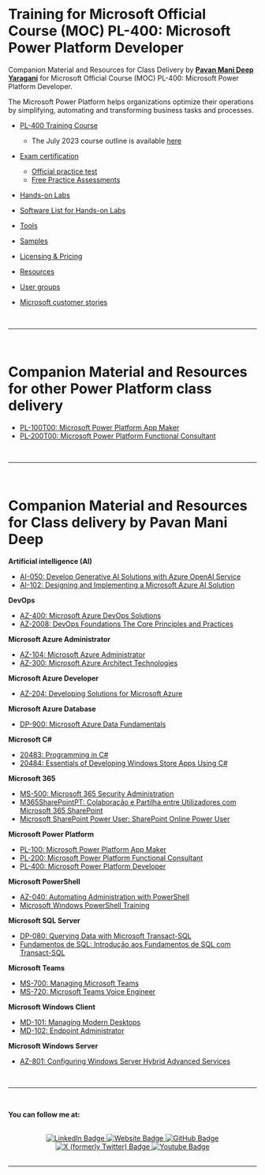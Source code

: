 <br/>

<a id="top" />

# Training for Microsoft Official Course (MOC) PL-400: Microsoft Power Platform Developer

Companion Material and Resources for Class Delivery by [**Pavan Mani Deep Yaragani**](https://www.linkedin.com/in/pavanmanideep/) for Microsoft Official Course (MOC) PL-400: Microsoft Power Platform Developer.

The Microsoft Power Platform helps organizations optimize their operations by simplifying, automating and transforming business tasks and processes.

- [PL-400 Training Course](./about-the-course.md)
    - The July 2023 course outline is available [here](./outline2023_july.md)

- [Exam certification](./exam.md)
    - [Official practice test](https://www.measureup.com/microsoft-practice-test-pl-400-microsoft-power-platform-developer.html#u5)
    - [Free Practice Assessments](https://learn.microsoft.com/en-us/certifications/exams/pl-400/practice/assessment?assessment-type=practice&assessmentId=66)

- [Hands-on Labs](./hands-on-labs.md)

- [Software List for Hands-on Labs](./Lab-Setup.md)

- [Tools](./tools.md)

- [Samples](./samples.md)

- [Licensing & Pricing](./licensing-pricing.md)

- [Resources](./resources.md)

- [User groups](./usergroups.md)

- [Microsoft customer stories](./microsoft-customer-stories.md)


<br>

---

<br/>

<a id="otherpptraining" />

# Companion Material and Resources for other Power Platform class delivery

- [PL-100T00: Microsoft Power Platform App Maker](https://pl-100.rramoscabral.com)
- [PL-200T00: Microsoft Power Platform Functional Consultant](https://pl-200.rramoscabral.com)

<br>

---

<br/>

<a id="othergeneraltraining" />

# Companion Material and Resources for Class delivery by Pavan Mani Deep

**Artificial intelligence (AI)**
- [AI-050: Develop Generative AI Solutions with Azure OpenAI Service](https://ai-050.rramoscabral.com/)
- [AI-102: Designing and Implementing a Microsoft Azure AI Solution](https://ai102.rramoscabral.com/)


**DevOps**
- [AZ-400: Microsoft Azure DevOps Solutions](https://az-400.rramoscabral.com/)
- [AZ-2008: DevOps Foundations The Core Principles and Practices](https://az-2008.rramoscabral.com/)


**Microsoft Azure Administrator**
- [AZ-104: Microsoft Azure Administrator](https://az-2008.rramoscabral.com/)
- [AZ-300: Microsoft Azure Architect Technologies](http://AZ-300.rramoscabral.com/)


**Microsoft Azure Developer**
- [AZ-204: Developing Solutions for Microsoft Azure](https://az-204.rramoscabral.com/)


**Microsoft Azure Database**
- [DP-900: Microsoft Azure Data Fundamentals](https://dp-900.rramoscabral.com)


**Microsoft C#**
- [20483: Programming in C#](https://github.com/rramoscabral/20483---Training---Programming-in-C-Sharp)
- [20484: Essentials of Developing Windows Store Apps Using C#](https://github.com/rramoscabral/20484---Training---Essentials-of-Developing-Windows-Store-Apps-Using-C-Sharp)


**Microsoft 365**
- [MS-500: Microsoft 365 Security Administration](https://github.com/rramoscabral/MS-500---Training---Microsoft-365-Security-Administration)
- [M365SharePointPT: Colaboração e Partilha entre Utilizadores com Microsoft 365 SharePoint](https://m365sharepointpt.rramoscabral.com/)
- [Microsoft SharePoint Power User: SharePoint Online Power User](http://msspopoweruser.rramoscabral.com/)


**Microsoft Power Platform**
- [PL-100: Microsoft Power Platform App Maker](https://pl-100.rramoscabral.com)
- [PL-200: Microsoft Power Platform Functional Consultant](https://pl-200.rramoscabral.com)
- [PL-400: Microsoft Power Platform Developer](https://pl-400.rramoscabral.com)


**Microsoft PowerShell**
- [AZ-040: Automating Administration with PowerShell](https://az040.rramoscabral.com/)
- [Microsoft Windows PowerShell Training](https://github.com/rramoscabral/MSPowerShell---Training---Microsoft-Windows-PowerShell)


**Microsoft SQL Server**
- [DP-080: Querying Data with Microsoft Transact-SQL](https://dp-080.rramoscabral.com/)
- [Fundamentos de SQL: Introdução aos Fundamentos de SQL com Transact-SQL](https://rramoscabral.github.io/Fundamentos-de-SQL/)


**Microsoft Teams**
- [MS-700: Managing Microsoft Teams](https://ms-700.rramoscabral.com/)
- [MS-720: Microsoft Teams Voice Engineer](https://ms-720.rramoscabral.com/)


**Microsoft Windows Client**
- [MD-101: Managing Modern Desktops](https://md-101.rramoscabral.com/)
- [MD-102: Endpoint Administrator](https://md-102.rramoscabral.com/)


**Microsoft Windows Server**
- [AZ-801: Configuring Windows Server Hybrid Advanced Services](https://az801.rramoscabral.com)


<br/>

---

<!-- followme -->

<a id="followme" />

<br/>

**You can follow me at:**

<br/>
<div id="badges" align="center">
  <a href="https://www.linkedin.com/in/pavanmanideep">
    <img src="https://img.shields.io/badge/LinkedIn-blue?style=for-the-badge&logo=linkedin&logoColor=white" alt="LinkedIn Badge"/>
  </a>
   <a href="https://www.ecellorscrm.com">
    <img src="https://img.shields.io/badge/Website-blue?style=for-the-badge&logo=website&logoColor=white" alt="Website Badge"/>
  </a>
  <a href="https://github.com/pavanmanideep/">
    <img src="https://img.shields.io/badge/GitHub-blue?style=for-the-badge&logo=github&logoColor=white" alt="GitHub Badge"/>
  </a>
  <a href="https://twitter.com/pavanmanideep91">
    <img src="https://img.shields.io/badge/Twitter-blue?style=for-the-badge&logo=x&logoColor=white" alt="X (formerly Twitter) Badge"/>
  </a>
  <a href="https://www.youtube.com/channel/UC9m8SIKJH3OqV89q-g1UopQ">
    <img src="https://img.shields.io/badge/Youtube-blue?style=for-the-badge&logo=youtube&logoColor=white" alt="Youtube Badge"/>
  </a>
  
</div>

<br/>

---

<br/>

